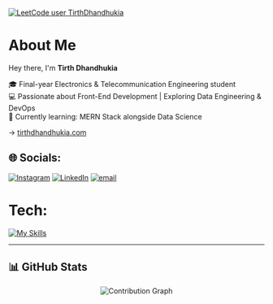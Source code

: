 <div align="left">
  
[![LeetCode user TirthDhandhukia](https://img.shields.io/badge/dynamic/json?style=flat&labelColor=black&color=white&label=Solved&query=solvedOverTotal&url=https%3A%2F%2Fleetcode-badge.vercel.app%2Fapi%2Fusers%2FTirthDhandhukia&logo=leetcode&logoColor=white)](https://leetcode.com/TirthDhandhukia/)
</div>

#  About Me

Hey there, I'm **Tirth Dhandhukia**

🎓 Final-year Electronics & Telecommunication Engineering student  
💻 Passionate about Front-End Development | Exploring Data Engineering & DevOps  
🌱 Currently learning: MERN Stack alongside Data Science

→ [tirthdhandhukia.com](http://tirthdhandhukia.com)


## 🌐 Socials:
[![Instagram](https://skillicons.dev/icons?i=instagram)](https://instagram.com/tirthdhandhukia._) [![LinkedIn](https://skillicons.dev/icons?i=linkedin)](https://linkedin.com/in/TirthDhandhukia) [![email](https://skillicons.dev/icons?i=gmail)](mailto:tirth30.info@gmail.com) 

# Tech:
[![My Skills](https://skillicons.dev/icons?i=ts,js,html,css,python,cpp,react,redux,bootstrap,aws,express,git,github,vercel,postman,tailwind,docker,kubernetes,discord,n8n)](https://skillicons.dev)


---
## 📊 GitHub Stats

<div align="center">


![Contribution Graph](https://github-readme-activity-graph.vercel.app/graph?username=TirthDhandhukia30&theme=high-contrast&hide_border=true&bg_color=000000&color=ffffff&line=ffffff&point=ffffff)

</div>



